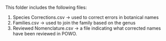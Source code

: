 This folder includes the following files:
1. Species Corrections.csv -> used to correct errors in botanical names
2. Families.csv -> used to join the family based on the genus
3. Reviewed Nomenclature.csv -> a file indicating what corrected names have been reviewed in POWO.
